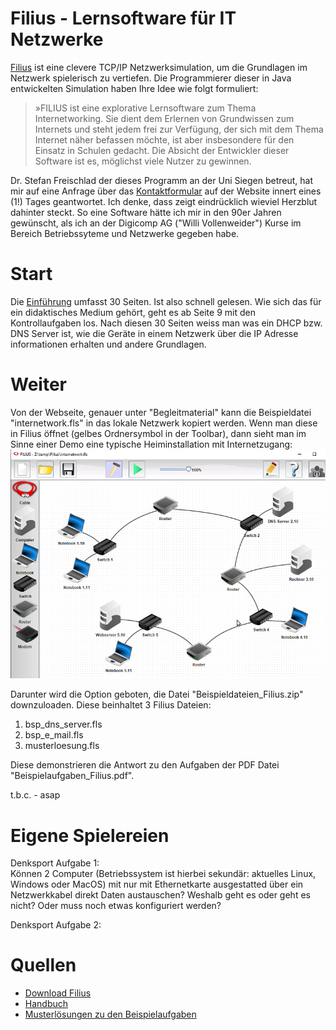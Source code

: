 # Filius - Lernsoftware für IT Netzwerke

[Filius](http://www.lernsoftware-filius.de) ist eine clevere TCP/IP Netzwerksimulation, um die Grundlagen im Netzwerk spielerisch zu vertiefen. Die Programmierer dieser in Java entwickelten Simulation haben Ihre Idee wie folgt formuliert:  

> »FILIUS ist eine explorative Lernsoftware zum Thema Internetworking. Sie
> dient dem Erlernen von Grundwissen zum Internets und steht jedem frei zur
> Verfügung, der sich mit dem Thema Internet näher befassen möchte, ist
> aber insbesondere für den Einsatz in Schulen gedacht. Die Absicht der
> Entwickler dieser Software ist es, möglichst viele Nutzer zu gewinnen. 

Dr. Stefan Freischlad der dieses Programm an der Uni Siegen betreut, hat mir auf eine Anfrage über das [Kontaktformular](http://www.lernsoftware-filius.de/Kontakt) auf der Website innert eines (1!) Tages geantwortet. Ich denke, dass zeigt eindrücklich wieviel Herzblut dahinter steckt. So eine Software hätte ich mir in den 90er Jahren gewünscht, als ich an der Digicomp AG ("Willi Vollenweider") Kurse im Bereich Betriebssyteme und Netzwerke gegeben habe.

# Start

Die [Einführung](http://www.lernsoftware-filius.de/downloads/Einfuehrung_Filius_2015.pdf) umfasst 30 Seiten. Ist also schnell gelesen. Wie sich das für ein didaktisches Medium gehört, geht es ab Seite 9 mit den Kontrollaufgaben los. Nach diesen 30 Seiten weiss man was ein DHCP bzw. DNS Server ist, wie die Geräte in einem Netzwerk über die IP Adresse informationen erhalten und andere Grundlagen.  

# Weiter

Von der Webseite, genauer unter "Begleitmaterial" kann die Beispieldatei "internetwork.fls" in das lokale Netzwerk kopiert werden. Wenn man diese in Filius öffnet (gelbes Ordnersymbol in der Toolbar), dann sieht man im Sinne einer Demo eine typische Heiminstallation mit Internetzugang:  
![Demo-Datei](../images/filius/internetworkfls.png)  

Darunter wird die Option geboten, die Datei "Beispieldateien_Filius.zip" downzuloaden. Diese beinhaltet 3 Filius Dateien:  
1. bsp_dns_server.fls
2. bsp_e_mail.fls
3. musterloesung.fls  

Diese demonstrieren die Antwort zu den Aufgaben der PDF Datei "Beispielaufgaben_Filius.pdf".  

t.b.c. - asap

# Eigene Spielereien

Denksport Aufgabe 1:  
Können 2 Computer (Betriebssystem ist hierbei sekundär: aktuelles Linux, Windows oder MacOS) mit nur mit Ethernetkarte ausgestatted über ein Netzwerkkabel direkt Daten austauschen? Weshalb geht es oder geht es nicht? Oder muss noch etwas konfiguriert werden?  

Denksport Aufgabe 2:

# Quellen

* [Download Filius](http://www.lernsoftware-filius.de/Herunterladen)
* [Handbuch](http://www.lernsoftware-filius.de/Begleitmaterial)
* [Musterlösungen zu den Beispielaufgaben](http://www.lernsoftware-filius.de/downloads/Filius_Beispiele_Skript_2015.zip)
